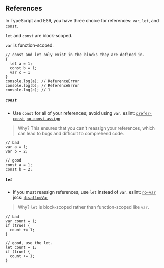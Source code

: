 ## References

In TypeScript and ES6, you have three choice for references: `var`, `let`, and `const`.

`let` and `const` are block-scoped.

`var` is function-scoped.

```typecript
// const and let only exist in the blocks they are defined in.
{
  let a = 1;
  const b = 1;
  var c = 1
}
console.log(a); // ReferenceError
console.log(b); // ReferenceError
console.log(c); // 1
```

##### `const`
- Use `const` for all of your references; avoid using `var`. eslint: [`prefer-const`](http://eslint.org/docs/rules/prefer-const.html), [`no-const-assign`](http://eslint.org/docs/rules/no-const-assign.html)

> Why? This ensures that you can't reassign your references, which can lead to bugs and difficult to comprehend code.

```typecript
// bad
var a = 1;
var b = 2;

// good
const a = 1;
const b = 2;
```

##### `let`
- If you must reassign references, use `let` instead of `var`. eslint: [`no-var`](http://eslint.org/docs/rules/no-var.html) jscs: [`disallowVar`](http://jscs.info/rule/disallowVar)

> Why? `let` is block-scoped rather than function-scoped like `var`.

```typecript
// bad
var count = 1;
if (true) {
  count += 1;
}

// good, use the let.
let count = 1;
if (true) {
  count += 1;
}
```

